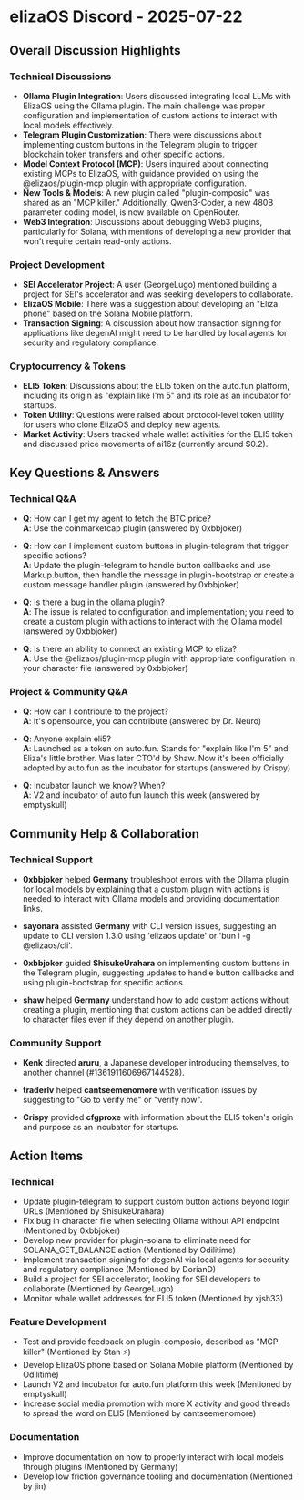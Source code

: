 # elizaOS Discord - 2025-07-22

## Overall Discussion Highlights

### Technical Discussions
- **Ollama Plugin Integration**: Users discussed integrating local LLMs with ElizaOS using the Ollama plugin. The main challenge was proper configuration and implementation of custom actions to interact with local models effectively.
- **Telegram Plugin Customization**: There were discussions about implementing custom buttons in the Telegram plugin to trigger blockchain token transfers and other specific actions.
- **Model Context Protocol (MCP)**: Users inquired about connecting existing MCPs to ElizaOS, with guidance provided on using the @elizaos/plugin-mcp plugin with appropriate configuration.
- **New Tools & Models**: A new plugin called "plugin-composio" was shared as an "MCP killer." Additionally, Qwen3-Coder, a new 480B parameter coding model, is now available on OpenRouter.
- **Web3 Integration**: Discussions about debugging Web3 plugins, particularly for Solana, with mentions of developing a new provider that won't require certain read-only actions.

### Project Development
- **SEI Accelerator Project**: A user (GeorgeLugo) mentioned building a project for SEI's accelerator and was seeking developers to collaborate.
- **ElizaOS Mobile**: There was a suggestion about developing an "Eliza phone" based on the Solana Mobile platform.
- **Transaction Signing**: A discussion about how transaction signing for applications like degenAI might need to be handled by local agents for security and regulatory compliance.

### Cryptocurrency & Tokens
- **ELI5 Token**: Discussions about the ELI5 token on the auto.fun platform, including its origin as "explain like I'm 5" and its role as an incubator for startups.
- **Token Utility**: Questions were raised about protocol-level token utility for users who clone ElizaOS and deploy new agents.
- **Market Activity**: Users tracked whale wallet activities for the ELI5 token and discussed price movements of ai16z (currently around $0.2).

## Key Questions & Answers

### Technical Q&A
- **Q**: How can I get my agent to fetch the BTC price?  
  **A**: Use the coinmarketcap plugin (answered by 0xbbjoker)

- **Q**: How can I implement custom buttons in plugin-telegram that trigger specific actions?  
  **A**: Update the plugin-telegram to handle button callbacks and use Markup.button, then handle the message in plugin-bootstrap or create a custom message handler plugin (answered by 0xbbjoker)

- **Q**: Is there a bug in the ollama plugin?  
  **A**: The issue is related to configuration and implementation; you need to create a custom plugin with actions to interact with the Ollama model (answered by 0xbbjoker)

- **Q**: Is there an ability to connect an existing MCP to eliza?  
  **A**: Use the @elizaos/plugin-mcp plugin with appropriate configuration in your character file (answered by 0xbbjoker)

### Project & Community Q&A
- **Q**: How can I contribute to the project?  
  **A**: It's opensource, you can contribute (answered by Dr. Neuro)

- **Q**: Anyone explain eli5?  
  **A**: Launched as a token on auto.fun. Stands for "explain like I'm 5" and Eliza's little brother. Was later CTO'd by Shaw. Now it's been officially adopted by auto.fun as the incubator for startups (answered by Crispy)

- **Q**: Incubator launch we know? When?  
  **A**: V2 and incubator of auto fun launch this week (answered by emptyskull)

## Community Help & Collaboration

### Technical Support
- **0xbbjoker** helped **Germany** troubleshoot errors with the Ollama plugin for local models by explaining that a custom plugin with actions is needed to interact with Ollama models and providing documentation links.

- **sayonara** assisted **Germany** with CLI version issues, suggesting an update to CLI version 1.3.0 using 'elizaos update' or 'bun i -g @elizaos/cli'.

- **0xbbjoker** guided **ShisukeUrahara** on implementing custom buttons in the Telegram plugin, suggesting updates to handle button callbacks and using plugin-bootstrap for specific actions.

- **shaw** helped **Germany** understand how to add custom actions without creating a plugin, mentioning that custom actions can be added directly to character files even if they depend on another plugin.

### Community Support
- **Kenk** directed **aruru**, a Japanese developer introducing themselves, to another channel (#1361911606967144528).

- **traderlv** helped **cantseemenomore** with verification issues by suggesting to "Go to verify me" or "verify now".

- **Crispy** provided **cfgproxe** with information about the ELI5 token's origin and purpose as an incubator for startups.

## Action Items

### Technical
- Update plugin-telegram to support custom button actions beyond login URLs (Mentioned by ShisukeUrahara)
- Fix bug in character file when selecting Ollama without API endpoint (Mentioned by 0xbbjoker)
- Develop new provider for plugin-solana to eliminate need for SOLANA_GET_BALANCE action (Mentioned by Odilitime)
- Implement transaction signing for degenAI via local agents for security and regulatory compliance (Mentioned by DorianD)
- Build a project for SEI accelerator, looking for SEI developers to collaborate (Mentioned by GeorgeLugo)
- Monitor whale wallet addresses for ELI5 token (Mentioned by xjsh33)

### Feature Development
- Test and provide feedback on plugin-composio, described as "MCP killer" (Mentioned by Stan ⚡)
- Develop ElizaOS phone based on Solana Mobile platform (Mentioned by Odilitime)
- Launch V2 and incubator for auto.fun platform this week (Mentioned by emptyskull)
- Increase social media promotion with more X activity and good threads to spread the word on ELI5 (Mentioned by cantseemenomore)

### Documentation
- Improve documentation on how to properly interact with local models through plugins (Mentioned by Germany)
- Develop low friction governance tooling and documentation (Mentioned by jin)